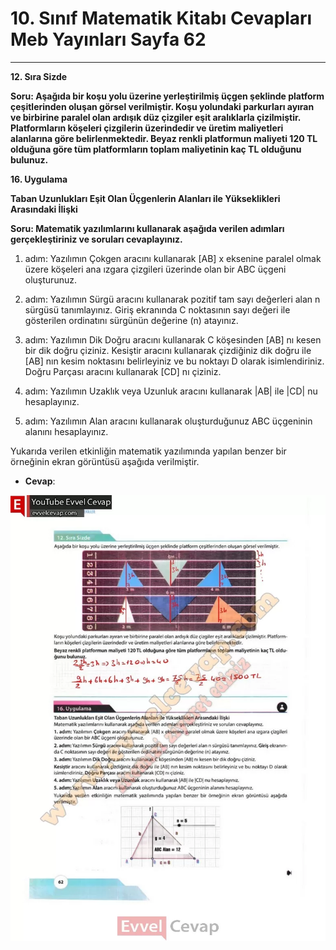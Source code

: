 # 10. Sınıf Matematik Kitabı Cevapları Meb Yayınları Sayfa 62

---

**12. Sıra Sizde**

**Soru: Aşağıda bir koşu yolu üzerine yerleştirilmiş üçgen şeklinde platform çeşitlerinden oluşan görsel verilmiştir. Koşu yolundaki parkurları ayıran ve birbirine paralel olan ardışık düz çizgiler eşit aralıklarla çizilmiştir. Platformların köşeleri çizgilerin üzerindedir ve üretim maliyetleri alanlarına göre belirlenmektedir. Beyaz renkli platformun maliyeti 120 TL olduğuna göre tüm platformların toplam maliyetinin kaç TL olduğunu bulunuz.**

**16. Uygulama**

**Taban Uzunlukları Eşit Olan Üçgenlerin Alanları ile Yükseklikleri Arasındaki İlişki**

**Soru: Matematik yazılımlarını kullanarak aşağıda verilen adımları gerçekleştiriniz ve soruları cevaplayınız.**

1. adım: Yazılımın Çokgen aracını kullanarak [AB] x eksenine paralel olmak üzere köşeleri ana ızgara çizgileri üzerinde olan bir ABC üçgeni oluşturunuz.

 2. adım: Yazılımın Sürgü aracını kullanarak pozitif tam sayı değerleri alan n sürgüsü tanımlayınız. Giriş ekranında C noktasının sayı değeri ile gösterilen ordinatını sürgünün değerine (n) atayınız.

 3. adım: Yazılımın Dik Doğru aracını kullanarak C köşesinden [AB] nı kesen bir dik doğru çiziniz. Kesiştir aracını kullanarak çizdiğiniz dik doğru ile [AB] nın kesim noktasını belirleyiniz ve bu noktayı D olarak isimlendiriniz. Doğru Parçası aracını kullanarak [CD] nı çiziniz.

 4. adım: Yazılımın Uzaklık veya Uzunluk aracını kullanarak |AB| ile |CD| nu hesaplayınız.

 5. adım: Yazılımın Alan aracını kullanarak oluşturduğunuz ABC üçgeninin alanını hesaplayınız.

 Yukarıda verilen etkinliğin matematik yazılımında yapılan benzer bir örneğinin ekran görüntüsü aşağıda verilmiştir.

-   **Cevap**:

![Image 1](./image_1.webp)